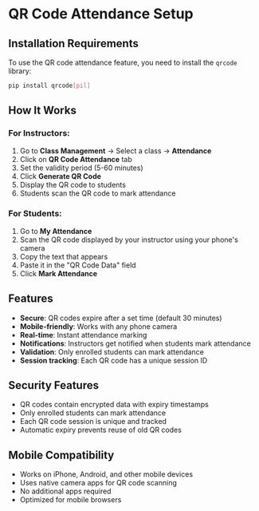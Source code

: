 # QR Code Attendance Setup

## Installation Requirements

To use the QR code attendance feature, you need to install the `qrcode` library:

```bash
pip install qrcode[pil]
```

## How It Works

### For Instructors:
1. Go to **Class Management** → Select a class → **Attendance**
2. Click on **QR Code Attendance** tab
3. Set the validity period (5-60 minutes)
4. Click **Generate QR Code**
5. Display the QR code to students
6. Students scan the QR code to mark attendance

### For Students:
1. Go to **My Attendance**
2. Scan the QR code displayed by your instructor using your phone's camera
3. Copy the text that appears
4. Paste it in the "QR Code Data" field
5. Click **Mark Attendance**

## Features

- **Secure**: QR codes expire after a set time (default 30 minutes)
- **Mobile-friendly**: Works with any phone camera
- **Real-time**: Instant attendance marking
- **Notifications**: Instructors get notified when students mark attendance
- **Validation**: Only enrolled students can mark attendance
- **Session tracking**: Each QR code has a unique session ID

## Security Features

- QR codes contain encrypted data with expiry timestamps
- Only enrolled students can mark attendance
- Each QR code session is unique and tracked
- Automatic expiry prevents reuse of old QR codes

## Mobile Compatibility

- Works on iPhone, Android, and other mobile devices
- Uses native camera apps for QR code scanning
- No additional apps required
- Optimized for mobile browsers
